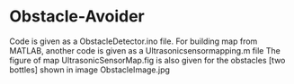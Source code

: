 # Obstacle-Avoider
Code is given as a ObstacleDetector.ino file.
For building map from MATLAB, another code is given as a Ultrasonicsensormapping.m file 
The figure of map UltrasonicSensorMap.fig is also given for the obstacles [two bottles] shown in image ObstacleImage.jpg
